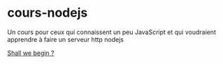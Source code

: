# cours-nodejs
Un cours pour ceux qui connaissent un peu JavaScript et qui voudraient apprendre à faire un serveur http nodejs

[Shall we begin ?](./1)

